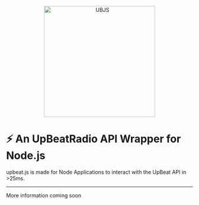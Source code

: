 <p align="center">
   <img align="center" src="https://i.imgur.com/uKqzYYM.png" alt="UBJS" width="300"/>
</p>

# ⚡️ An UpBeatRadio API Wrapper for Node.js

upbeat.js is made for Node Applications to interact with the UpBeat API in >25ms.

--- 

More information coming soon
